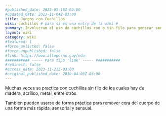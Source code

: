 ```yaml
---
#published_date: 2023-05-16Z-03:00
#updated_date: 2023-11-04Z-03:00
title: Juegos con Cuchillos
wiki: cuchillos # para si es una entry de la wiki #
summary: Involucran el uso de cuchillos con o sin filo para generar sensaciones, miedo (fear play), dolor (pain play) y cortes (blood play) como parte de un juego de roles.
layout: wiki
category: wiki
#featured: 1
#force_unlisted: false
#force_unpublished: false
#link: https://www.altoporno.gay/edu
########### ----- Para tipo 'link' ----- ###########
#redirect: false
#access_date: 2023-11-21Z-03:00
#original_published_date: 2010-04-03Z-03:00
---
```


Muchas veces se practica con cuchillos sin filo de los cuales hay de madera, acrílico, metal, entre otros. 

También pueden usarse de forma práctica para remover cera del cuerpo de una forma más rápida, sensorial y sensual. 

